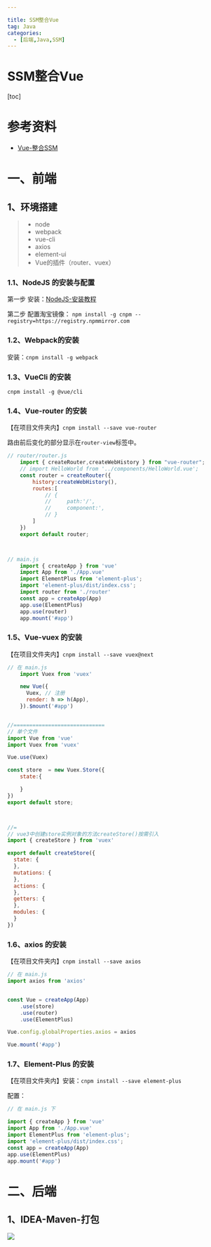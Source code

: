 ```yaml
---

title: SSM整合Vue
tag: Java
categories:
  - [后端,Java,SSM]
---
```


<h1>SSM整合Vue</h1>

[toc]





# 参考资料



- [Vue-整合SSM](https://www.bilibili.com/video/BV1A44y1p7x5?p=26)







# 一、前端



## 1、环境搭建



> - node
> - webpack
> - vue-cli
> - axios
> - element-ui
> - Vue的插件（router、vuex）



### 1.1、NodeJS 的安装与配置



第一步 安装：[NodeJS-安装教程](https://www.runoob.com/nodejs/nodejs-install-setup.html)

第二步 配置淘宝镜像： `npm install -g cnpm --registry=https://registry.npmmirror.com`





### 1.2、Webpack的安装



安装：`cnpm install -g webpack`





### 1.3、VueCli 的安装

`cnpm install -g @vue/cli`





### 1.4、Vue-router 的安装

【在项目文件夹内】`cnpm install --save vue-router`

路由前后变化的部分显示在`router-view`标签中。



```js
// router/router.js
    import { createRouter,createWebHistory } from "vue-router";
    // import HelloWorld from '../components/HelloWorld.vue';
    const router = createRouter({
        history:createWebHistory(),
        routes:[
            // {
            //     path:'/',
            //     component:',
            // }
        ]
    })
    export default router;



// main.js
	import { createApp } from 'vue'
    import App from './App.vue'
    import ElementPlus from 'element-plus';
    import 'element-plus/dist/index.css';
    import router from './router'
    const app = createApp(App)
    app.use(ElementPlus)
    app.use(router)
    app.mount('#app')

```







### 1.5、Vue-vuex 的安装

【在项目文件夹内】`cnpm install --save vuex@next `

```js
// 在 main.js
    import Vuex from 'vuex'

    new Vue({	
      Vuex, // 注册
      render: h => h(App),
    }).$mount('#app')


//=============================
// 单个文件
import Vue from 'vue'
import Vuex from 'vuex'

Vue.use(Vuex)

const store  = new Vuex.Store({
    state:{

    }
})
export default store;



//=
// vue3中创建store实例对象的方法createStore()按需引入
import { createStore } from 'vuex'

export default createStore({
  state: {
  },
  mutations: {
  },
  actions: {
  },
  getters: {
  },
  modules: {
  }
})
```





### 1.6、axios 的安装



【在项目文件夹内】`cnpm install --save axios `

```js
// 在 main.js
import axios from 'axios'


const Vue = createApp(App)
    .use(store)
    .use(router)
    .use(ElementPlus)

Vue.config.globalProperties.axios = axios

Vue.mount('#app')
```





### 1.7、Element-Plus 的安装

【在项目文件夹内】安装：`cnpm install --save element-plus`

配置：

```js
// 在 main.js 下

import { createApp } from 'vue'
import App from './App.vue'
import ElementPlus from 'element-plus';
import 'element-plus/dist/index.css';
const app = createApp(App)
app.use(ElementPlus)
app.mount('#app')
```



# 二、后端





## 1、IDEA-Maven-打包



<img src="https://cyw-imgbed.oss-cn-hangzhou.aliyuncs.com/img/image-20220305141445747.png"/>

